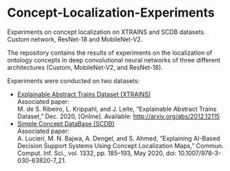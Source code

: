 # Concept-Localization-Experiments
Experiments on concept localization on XTRAINS and SCDB datasets. Custom network, ResNet-18 and MobileNet-V2.

The repository contains the results of experiments on the localization of ontology concepts in deep convolutional neural networks of three different architectures (Custom, MobileNet-V2, and ResNet-18).

Experiments were conducted on two datasets:

- [Explainable Abstract Trains Dataset (XTRAINS)](https://bitbucket.org/xtrains/dataset/) <br />
  Associated paper: <br />
  M. de S. Ribeiro, L. Krippahl, and J. Leite, “Explainable Abstract Trains Dataset,” Dec. 2020, [Online]. Available: http://arxiv.org/abs/2012.12115
- [Simple Concept DataBase (SCDB)](https://github.com/adriano-lucieri/SCDB) <br />
  Associated paper: <br />
  A. Lucieri, M. N. Bajwa, A. Dengel, and S. Ahmed, “Explaining AI-Based Decision Support Systems Using Concept Localization Maps,” Commun. Comput. Inf. Sci., vol. 1332, pp. 185–193, May 2020, doi: 10.1007/978-3-030-63820-7_21.
